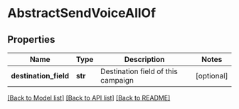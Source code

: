 # AbstractSendVoiceAllOf

## Properties
Name | Type | Description | Notes
------------ | ------------- | ------------- | -------------
**destination_field** | **str** | Destination field of this campaign | [optional] 

[[Back to Model list]](../README.md#documentation-for-models) [[Back to API list]](../README.md#documentation-for-api-endpoints) [[Back to README]](../README.md)


